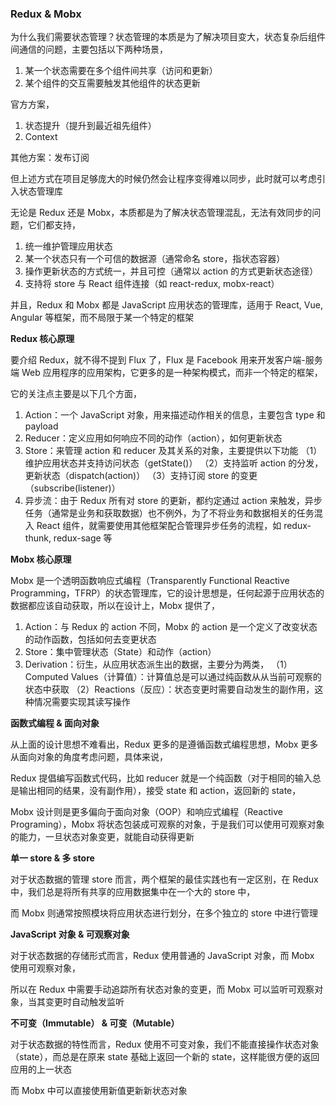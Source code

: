 ### Redux & Mobx

为什么我们需要状态管理？状态管理的本质是为了解决项目变大，状态复杂后组件间通信的问题，主要包括以下两种场景，

1. 某一个状态需要在多个组件间共享（访问和更新）
2. 某个组件的交互需要触发其他组件的状态更新

官方方案，

1. 状态提升（提升到最近祖先组件）
2. Context

其他方案：发布订阅

但上述方式在项目足够庞大的时候仍然会让程序变得难以同步，此时就可以考虑引入状态管理库

无论是 Redux 还是 Mobx，本质都是为了解决状态管理混乱，无法有效同步的问题，它们都支持，

1. 统一维护管理应用状态
2. 某一个状态只有一个可信的数据源（通常命名 store，指状态容器）
3. 操作更新状态的方式统一，并且可控（通常以 action 的方式更新状态途径）
4. 支持将 store 与 React 组件连接（如 react-redux, mobx-react）

并且，Redux 和 Mobx 都是 JavaScript 应用状态的管理库，适用于 React, Vue, Angular 等框架，而不局限于某一个特定的框架

**Redux 核心原理**

要介绍 Redux，就不得不提到 Flux 了，Flux 是 Facebook 用来开发客户端-服务端 Web 应用程序的应用架构，它更多的是一种架构模式，而非一个特定的框架，

它的关注点主要是以下几个方面，

1. Action：一个 JavaScript 对象，用来描述动作相关的信息，主要包含 type 和 payload
2. Reducer：定义应用如何响应不同的动作（action），如何更新状态
3. Store：来管理 action 和 reducer 及其关系的对象，主要提供以下功能
   （1）维护应用状态并支持访问状态（getState()）
   （2）支持监听 action 的分发，更新状态（dispatch(action)）
   （3）支持订阅 store 的变更（subscribe(listener)）
4. 异步流：由于 Redux 所有对 store 的更新，都约定通过 action 来触发，异步任务（通常是业务和获取数据）也不例外，为了不将业务和数据相关的任务混入 React 组件，就需要使用其他框架配合管理异步任务的流程，如 redux-thunk, redux-sage 等

**Mobx 核心原理**

Mobx 是一个透明函数响应式编程（Transparently Functional Reactive Programming，TFRP）的状态管理库，它的设计思想是，任何起源于应用状态的数据都应该自动获取，所以在设计上，Mobx 提供了，

1. Action：与 Redux 的 action 不同，Mobx 的 action 是一个定义了改变状态的动作函数，包括如何去变更状态
2. Store：集中管理状态（State）和动作（action）
3. Derivation：衍生，从应用状态派生出的数据，主要分为两类，
   （1）Computed Values（计算值）：计算值总是可以通过纯函数从从当前可观察的状态中获取
   （2）Reactions（反应）：状态变更时需要自动发生的副作用，这种情况需要实现其读写操作

**函数式编程 & 面向对象**

从上面的设计思想不难看出，Redux 更多的是遵循函数式编程思想，Mobx 更多从面向对象的角度考虑问题，具体来说，

Redux 提倡编写函数式代码，比如 reducer 就是一个纯函数（对于相同的输入总是输出相同的结果，没有副作用），接受 state 和 action，返回新的 state，

Mobx 设计则是更多偏向于面向对象（OOP）和响应式编程（Reactive Programing），Mobx 将状态包装成可观察的对象，于是我们可以使用可观察对象的能力，一旦状态对象变更，就能自动获得更新

**单一 store & 多 store**

对于状态数据的管理 store 而言，两个框架的最佳实践也有一定区别，在 Redux 中，我们总是将所有共享的应用数据集中在一个大的 store 中，

而 Mobx 则通常按照模块将应用状态进行划分，在多个独立的 store 中进行管理

**JavaScript 对象 & 可观察对象**

对于状态数据的存储形式而言，Redux 使用普通的 JavaScript 对象，而 Mobx 使用可观察对象，

所以在 Redux 中需要手动追踪所有状态对象的变更，而 Mobx 可以监听可观察对象，当其变更时自动触发监听

**不可变（Immutable） & 可变（Mutable）**

对于状态数据的特性而言，Redux 使用不可变对象，我们不能直接操作状态对象（state），而总是在原来 state 基础上返回一个新的 state，这样能很方便的返回应用的上一状态

而 Mobx 中可以直接使用新值更新新状态对象

